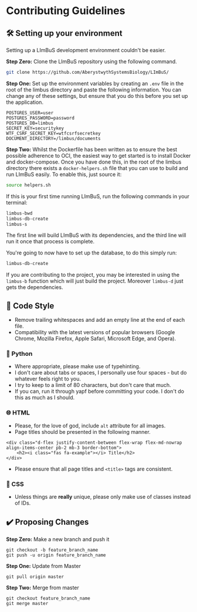 # Contributing Guidelines



## 🛠 Setting up your environment 

Setting up a LImBuS development environment couldn't be easier.

**Step Zero:** Clone the LImBuS repository using the following command.

```bash
git clone https://github.com/AberystwythSystemsBiology/LImBuS/
```

**Step One:** Set up the environment variables by creating an ```.env``` file in the root of the limbus directory and
paste the following information. You can change any of these settings, but ensure that you do this before you set up the
application.

```
POSTGRES_USER=user
POSTGRES_PASSWORD=password
POSTGRES_DB=limbus
SECRET_KEY=securitykey
WTF_CSRF_SECRET_KEY=wtfcsrfsecretkey
DOCUMENT_DIRECTORY=/limbus/documents
```


**Step Two:** Whilst the Dockerfile has been written as to ensure the best possible adherence to OCI, the easiest
way to get started is to install Docker and docker-compose. Once you have done this, in the root of the limbus directory
there exists a ```docker-helpers.sh``` file that you can use to build and run LImBuS easily. To enable this, just source it:

```bash
source helpers.sh
```

If this is your first time running LImBuS, run the following commands in your terminal:

```bash
limbus-bwd
limbus-db-create
limbus-s
```

The first line will build LImBuS with its dependencies, and the third line will run it once that process is complete.

You're going to now have to set up the database, to do this simply run:

```bash
limbus-db-create
```

If you are contributing to the project, you may be interested in using the ```limbus-b``` function which will just build the project. Moreover ```limbus-d``` just gets the dependencies.


## 📝 Code Style

- Remove trailing whitespaces and add an empty line at the end of each file.
- Compatibility with the latest versions of popular browsers (Google Chrome, Mozilla Firefox, Apple Safari, Microsoft Edge, and Opera).

### 🐍 Python

- Where appropriate, please make use of typehinting.
- I don't care about tabs or spaces, I personally use four spaces - but do whatever feels right to you.
- I try to keep to a limit of 80 characters, but don't care that much.
- If you can, run it through yapf before committing your code. I don't do this as much as I should.

### 🌐 HTML

- Please, for the love of god, include ```alt``` attribute for all images.
- Page titles should be presented in the following manner.

```
<div class="d-flex justify-content-between flex-wrap flex-md-nowrap align-items-center pb-2 mb-3 border-bottom">
    <h2><i class="fas fa-example"></i> Title</h2>
</div>
```

- Please ensure that all page titles and ```<title>``` tags are consistent.

### 📑 CSS

- Unless things are **really** unique, please only make use of classes instead of IDs.

## ✔️ Proposing Changes

**Step Zero:** Make a new branch and push it

```
git checkout -b feature_branch_name
git push -u origin feature_branch_name
```

**Step One:** Update from Master

```
git pull origin master
```

**Step Two:** Merge from master

```
git checkout feature_branch_name
git merge master
```